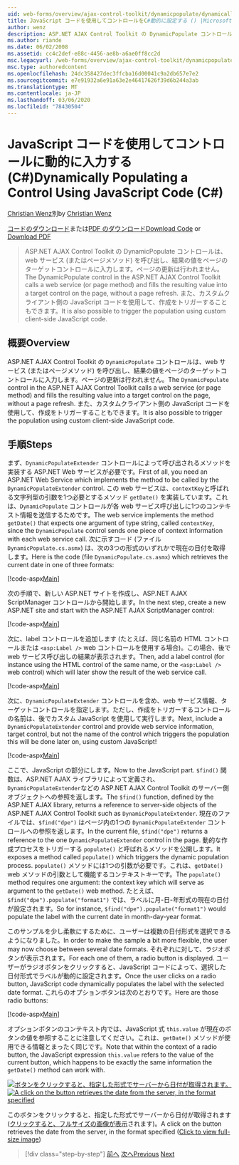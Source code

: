 ```yaml
---
uid: web-forms/overview/ajax-control-toolkit/dynamicpopulate/dynamically-populating-a-control-using-javascript-code-cs
title: JavaScript コードを使用してコントロールをC#動的に設定する () |Microsoft Docs
author: wenz
description: ASP.NET AJAX Control Toolkit の DynamicPopulate コントロールは、web サービス (またはページメソッド) を呼び出し、結果の値を t... のターゲットコントロールに入力します。
ms.author: riande
ms.date: 06/02/2008
ms.assetid: cc4c2def-e88c-4456-ae8b-a6ae0ff8cc2d
msc.legacyurl: /web-forms/overview/ajax-control-toolkit/dynamicpopulate/dynamically-populating-a-control-using-javascript-code-cs
msc.type: authoredcontent
ms.openlocfilehash: 24dc358427dec3ffcba16d00041c9a2db657e7e2
ms.sourcegitcommit: e7e91932a6e91a63e2e46417626f39d6b244a3ab
ms.translationtype: MT
ms.contentlocale: ja-JP
ms.lasthandoff: 03/06/2020
ms.locfileid: "78430504"
---
```

# <a name="dynamically-populating-a-control-using-javascript-code-c"></a><span data-ttu-id="b373a-103">JavaScript コードを使用してコントロールに動的に入力する (C#)</span><span class="sxs-lookup"><span data-stu-id="b373a-103">Dynamically Populating a Control Using JavaScript Code (C#)</span></span>

<span data-ttu-id="b373a-104">[Christian Wenz](https://github.com/wenz)別</span><span class="sxs-lookup"><span data-stu-id="b373a-104">by [Christian Wenz](https://github.com/wenz)</span></span>

<span data-ttu-id="b373a-105">[コードのダウンロード](https://download.microsoft.com/download/d/8/f/d8f2f6f9-1b7c-46ad-9252-e1fc81bdea3e/dynamicpopulate1.cs.zip)または[PDF のダウンロード](https://download.microsoft.com/download/b/6/a/b6ae89ee-df69-4c87-9bfb-ad1eb2b23373/dynamicpopulate1CS.pdf)</span><span class="sxs-lookup"><span data-stu-id="b373a-105">[Download Code](https://download.microsoft.com/download/d/8/f/d8f2f6f9-1b7c-46ad-9252-e1fc81bdea3e/dynamicpopulate1.cs.zip) or [Download PDF](https://download.microsoft.com/download/b/6/a/b6ae89ee-df69-4c87-9bfb-ad1eb2b23373/dynamicpopulate1CS.pdf)</span></span>

> <span data-ttu-id="b373a-106">ASP.NET AJAX Control Toolkit の DynamicPopulate コントロールは、web サービス (またはページメソッド) を呼び出し、結果の値をページのターゲットコントロールに入力します。ページの更新は行われません。</span><span class="sxs-lookup"><span data-stu-id="b373a-106">The DynamicPopulate control in the ASP.NET AJAX Control Toolkit calls a web service (or page method) and fills the resulting value into a target control on the page, without a page refresh.</span></span> <span data-ttu-id="b373a-107">また、カスタムクライアント側の JavaScript コードを使用して、作成をトリガーすることもできます。</span><span class="sxs-lookup"><span data-stu-id="b373a-107">It is also possible to trigger the population using custom client-side JavaScript code.</span></span>

## <a name="overview"></a><span data-ttu-id="b373a-108">概要</span><span class="sxs-lookup"><span data-stu-id="b373a-108">Overview</span></span>

<span data-ttu-id="b373a-109">ASP.NET AJAX Control Toolkit の `DynamicPopulate` コントロールは、web サービス (またはページメソッド) を呼び出し、結果の値をページのターゲットコントロールに入力します。ページの更新は行われません。</span><span class="sxs-lookup"><span data-stu-id="b373a-109">The `DynamicPopulate` control in the ASP.NET AJAX Control Toolkit calls a web service (or page method) and fills the resulting value into a target control on the page, without a page refresh.</span></span> <span data-ttu-id="b373a-110">また、カスタムクライアント側の JavaScript コードを使用して、作成をトリガーすることもできます。</span><span class="sxs-lookup"><span data-stu-id="b373a-110">It is also possible to trigger the population using custom client-side JavaScript code.</span></span>

## <a name="steps"></a><span data-ttu-id="b373a-111">手順</span><span class="sxs-lookup"><span data-stu-id="b373a-111">Steps</span></span>

<span data-ttu-id="b373a-112">まず、`DynamicPopulateExtender` コントロールによって呼び出されるメソッドを実装する ASP.NET Web サービスが必要です。</span><span class="sxs-lookup"><span data-stu-id="b373a-112">First of all, you need an ASP.NET Web Service which implements the method to be called by the `DynamicPopulateExtender` control.</span></span> <span data-ttu-id="b373a-113">この web サービスは、`contextKey`と呼ばれる文字列型の引数を1つ必要とするメソッド `getDate()` を実装しています。これは、`DynamicPopulate` コントロールが各 web サービス呼び出しに1つのコンテキスト情報を送信するためです。</span><span class="sxs-lookup"><span data-stu-id="b373a-113">The web service implements the method `getDate()` that expects one argument of type string, called `contextKey`, since the `DynamicPopulate` control sends one piece of context information with each web service call.</span></span> <span data-ttu-id="b373a-114">次に示すコード (ファイル `DynamicPopulate.cs.asmx`) は、次の3つの形式のいずれかで現在の日付を取得します。</span><span class="sxs-lookup"><span data-stu-id="b373a-114">Here is the code (file `DynamicPopulate.cs.asmx`) which retrieves the current date in one of three formats:</span></span>

[!code-aspx[Main](dynamically-populating-a-control-using-javascript-code-cs/samples/sample1.aspx)]

<span data-ttu-id="b373a-115">次の手順で、新しい ASP.NET サイトを作成し、ASP.NET AJAX ScriptManager コントロールから開始します。</span><span class="sxs-lookup"><span data-stu-id="b373a-115">In the next step, create a new ASP.NET site and start with the ASP.NET AJAX ScriptManager control:</span></span>

[!code-aspx[Main](dynamically-populating-a-control-using-javascript-code-cs/samples/sample2.aspx)]

<span data-ttu-id="b373a-116">次に、label コントロールを追加します (たとえば、同じ名前の HTML コントロールまたは `<asp:Label />` web コントロールを使用する場合)。この場合、後で web サービス呼び出しの結果が表示されます。</span><span class="sxs-lookup"><span data-stu-id="b373a-116">Then, add a label control (for instance using the HTML control of the same name, or the `<asp:Label />` web control) which will later show the result of the web service call.</span></span>

[!code-aspx[Main](dynamically-populating-a-control-using-javascript-code-cs/samples/sample3.aspx)]

<span data-ttu-id="b373a-117">次に、`DynamicPopulateExtender` コントロールを含め、web サービス情報、ターゲットコントロールを指定します。ただし、作成をトリガーするコントロールの名前は、後でカスタム JavaScript を使用して実行します。</span><span class="sxs-lookup"><span data-stu-id="b373a-117">Next, include a `DynamicPopulateExtender` control and provide web service information, target control, but not the name of the control which triggers the population this will be done later on, using custom JavaScript!</span></span>

[!code-aspx[Main](dynamically-populating-a-control-using-javascript-code-cs/samples/sample4.aspx)]

<span data-ttu-id="b373a-118">ここで、JavaScript の部分にします。</span><span class="sxs-lookup"><span data-stu-id="b373a-118">Now to the JavaScript part.</span></span> <span data-ttu-id="b373a-119">`$find()` 関数は、ASP.NET AJAX ライブラリによって定義され、`DynamicPopulateExtender`などの ASP.NET AJAX Control Toolkit のサーバー側オブジェクトへの参照を返します。</span><span class="sxs-lookup"><span data-stu-id="b373a-119">The `$find()` function, defined by the ASP.NET AJAX library, returns a reference to server-side objects of the ASP.NET AJAX Control Toolkit such as `DynamicPopulateExtender`.</span></span> <span data-ttu-id="b373a-120">現在のファイルでは、`$find("dpe")` はページ内の1つの `DynamicPopulateExtender` コントロールへの参照を返します。</span><span class="sxs-lookup"><span data-stu-id="b373a-120">In the current file, `$find("dpe")` returns a reference to the one `DynamicPopulateExtender` control in the page.</span></span> <span data-ttu-id="b373a-121">動的な作成プロセスをトリガーする `populate()` と呼ばれるメソッドを公開します。</span><span class="sxs-lookup"><span data-stu-id="b373a-121">It exposes a method called `populate()` which triggers the dynamic population process.</span></span> <span data-ttu-id="b373a-122">`populate()` メソッドには1つの引数が必要です。これは、`getDate()` web メソッドの引数として機能するコンテキストキーです。</span><span class="sxs-lookup"><span data-stu-id="b373a-122">The `populate()` method requires one argument: the context key which will serve as argument to the `getDate()` web method.</span></span> <span data-ttu-id="b373a-123">たとえば、`$find("dpe").populate("format1")` では、ラベルに月-日-年形式の現在の日付が設定されます。</span><span class="sxs-lookup"><span data-stu-id="b373a-123">So for instance, `$find("dpe").populate("format1")` would populate the label with the current date in month-day-year format.</span></span>

<span data-ttu-id="b373a-124">このサンプルを少し柔軟にするために、ユーザーは複数の日付形式を選択できるようになりました。</span><span class="sxs-lookup"><span data-stu-id="b373a-124">In order to make the sample a bit more flexible, the user may now choose between several date formats.</span></span> <span data-ttu-id="b373a-125">それぞれに対して、ラジオボタンが表示されます。</span><span class="sxs-lookup"><span data-stu-id="b373a-125">For each one of them, a radio button is displayed.</span></span> <span data-ttu-id="b373a-126">ユーザーがラジオボタンをクリックすると、JavaScript コードによって、選択した日付形式でラベルが動的に設定されます。</span><span class="sxs-lookup"><span data-stu-id="b373a-126">Once the user clicks on a radio button, JavaScript code dynamically populates the label with the selected date format.</span></span> <span data-ttu-id="b373a-127">これらのオプションボタンは次のとおりです。</span><span class="sxs-lookup"><span data-stu-id="b373a-127">Here are those radio buttons:</span></span>

[!code-aspx[Main](dynamically-populating-a-control-using-javascript-code-cs/samples/sample5.aspx)]

<span data-ttu-id="b373a-128">オプションボタンのコンテキスト内では、JavaScript 式 `this.value` が現在のボタンの値を参照することに注意してください。これは、`getDate()` メソッドが使用できる情報とまったく同じです。</span><span class="sxs-lookup"><span data-stu-id="b373a-128">Note that within the context of a radio button, the JavaScript expression `this.value` refers to the value of the current button, which happens to be exactly the same information the `getDate()` method can work with.</span></span>

<span data-ttu-id="b373a-129">[![ボタンをクリックすると、指定した形式でサーバーから日付が取得されます。](dynamically-populating-a-control-using-javascript-code-cs/_static/image2.png)](dynamically-populating-a-control-using-javascript-code-cs/_static/image1.png)</span><span class="sxs-lookup"><span data-stu-id="b373a-129">[![A click on the button retrieves the date from the server, in the format specified](dynamically-populating-a-control-using-javascript-code-cs/_static/image2.png)](dynamically-populating-a-control-using-javascript-code-cs/_static/image1.png)</span></span>

<span data-ttu-id="b373a-130">このボタンをクリックすると、指定した形式でサーバーから日付が取得されます ([クリックすると、フルサイズの画像が表示](dynamically-populating-a-control-using-javascript-code-cs/_static/image3.png)されます)。</span><span class="sxs-lookup"><span data-stu-id="b373a-130">A click on the button retrieves the date from the server, in the format specified ([Click to view full-size image](dynamically-populating-a-control-using-javascript-code-cs/_static/image3.png))</span></span>

> [!div class="step-by-step"]
> <span data-ttu-id="b373a-131">[前へ](dynamically-populating-a-control-cs.md)
> [次へ](using-dynamicpopulate-with-a-user-control-and-javascript-cs.md)</span><span class="sxs-lookup"><span data-stu-id="b373a-131">[Previous](dynamically-populating-a-control-cs.md)
[Next](using-dynamicpopulate-with-a-user-control-and-javascript-cs.md)</span></span>
